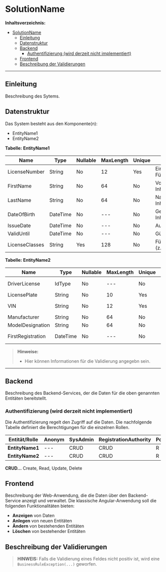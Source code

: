 ﻿# SolutionName

**Inhaltsverzeichnis:**

- [SolutionName](#solutionname)
  - [Einleitung](#einleitung)
  - [Datenstruktur](#datenstruktur)
  - [Backend](#backend)
    - [Authentifizierung (wird derzeit nicht implementiert)](#authentifizierung-wird-derzeit-nicht-implementiert)
  - [Frontend](#frontend)
  - [Beschreibung der Validierungen](#beschreibung-der-validierungen)

---

## Einleitung

Beschreibung des Sytems.

## Datenstruktur

Das System besteht aus den Komponente(n):

- EntityName1
- EntityName2

**Tabelle:** **EntityName1**

| Name | Type    | Nullable | MaxLength | Unique | Beschreibung |
|------|---------|----------|-----------|--------|--------------|
| LicenseNumber  | String   | No  | 12  | Yes    | Eindeutige Führerscheinnummer |
| FirstName      | String   | No  | 64  | No     | Vorname des Inhabers |
| LastName       | String   | No  | 64  | No     | Nachname des Inhabers |
| DateOfBirth    | DateTime | No  | --- | No     | Geburtsdatum des Inhabers |
| IssueDate      | DateTime | No  | --- | No     | Ausstellungsdatum |
| ValidUntil     | DateTime | No  | --- | No     | Gültig bis |
| LicenseClasses | String   | Yes | 128 | No     | Führerscheinklassen (z.B. "B, A, C") |

**Tabelle:** **EntityName2**

| Name | Type       | Nullable | MaxLength | Unique | Beschreibung |
|------|------------|----------|-----------|--------|--------------|
| DriverLicense     | IdType   | No  | --- | No     | Referenz zum Führerschein |
| LicensePlate      | String   | No  | 10  | Yes    | KFZ-Kennzeichen |
| VIN               | String   | No  | 12  | Yes    | Fahrzeug-Identifikationsnummer |
| Manufacturer      | String   | No  | 64  | No     | Fahrzeughersteller |
| ModelDesignation  | String   | No  | 64  | No     | Fahrzeugmodell |
| FirstRegistration | DateTime | No  | --- | No     | Datum der Erstzulassung |

> **Hinweise:**
>
> - Hier können Informationen für die Validierung angegebn sein.

---

## Backend

Beschreibung des Backend-Services, der die Daten für die oben genannten Entitäten bereitstellt.

### Authentifizierung (wird derzeit nicht implementiert)

Die Authentifizierung regelt den Zugriff auf die Daten. Die nachfolgende Tabelle definiert die Berechtigungen für die einzelnen Rollen.

| Entität/Rolle           | Anonym | SysAdmin | RegistrationAuthority | Police |
|-------------------------|--------|----------|-----------------------|--------|
| **EntityName1**         | ---    | CRUD     | CRUD                  | R      |
| **EntityName2**         | ---    | CRUD     | CRUD                  | R      |

**CRUD...** Create, Read, Update, Delete

## Frontend

Beschreibung der Web-Anwendung, die die Daten über den Backend-Service anzeigt und verwaltet. Die klassische Angular-Anwendung soll die folgenden Funktionalitäten bieten:

- **Anzeigen** von Daten
- **Anlegen** von neuen Entitäten
- **Ändern** von bestehenden Entitäten
- **Löschen** von bestehender Entitäten

## Beschreibung der Validierungen

> **HINWEIS:** Falls die Validierung eines Feldes nicht positiv ist, wird eine `BusinessRuleException(...)` geworfen.
